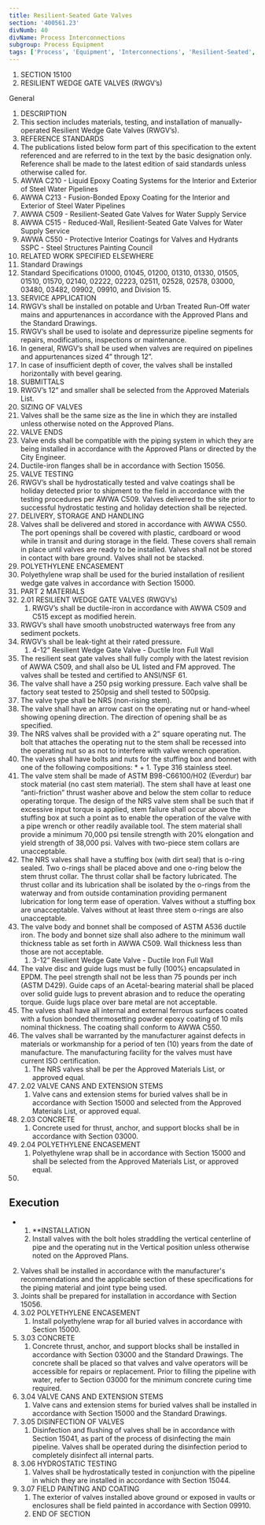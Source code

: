 ```yaml
---
title: Resilient-Seated Gate Valves
section: '400561.23'
divNumb: 40
divName: Process Interconnections
subgroup: Process Equipment
tags: ['Process', 'Equipment', 'Interconnections', 'Resilient-Seated', 'Gate', 'Valves']
---
```


1. SECTION 15100
1. RESILIENT WEDGE GATE VALVES (RWGV’s)

General
01. DESCRIPTION
   1. This section includes materials, testing, and installation of manually-operated Resilient Wedge Gate Valves (RWGV’s).
02. REFERENCE STANDARDS
   1. The publications listed below form part of this specification to the extent referenced and are referred to in the text by the basic designation only. Reference shall be made to the latest edition of said standards unless otherwise called for. 
   1. AWWA C210 - Liquid Epoxy Coating Systems for the Interior and Exterior of Steel Water Pipelines 
2. AWWA C213 - Fusion-Bonded Epoxy Coating for the Interior and Exterior of Steel Water Pipelines 
3. AWWA C509 - Resilient-Seated Gate Valves for Water Supply Service 
4. AWWA C515 - Reduced-Wall, Resilient-Seated Gate Valves for Water Supply Service 
5. AWWA C550 - Protective Interior Coatings for Valves and Hydrants SSPC - Steel Structures Painting Council 
03. RELATED WORK SPECIFIED ELSEWHERE
   1. Standard Drawings
2. Standard Specifications 01000, 01045, 01200, 01310, 01330, 01505, 01510, 01570, 02140, 02222, 02223, 02511, 02528, 02578, 03000, 03480, 03482, 09902, 09910, and Division 15.
04. SERVICE APPLICATION
   1. RWGV’s shall be installed on potable and Urban Treated Run-Off water mains and appurtenances in accordance with the Approved Plans and the Standard Drawings. 
2. RWGV’s shall be used to isolate and depressurize pipeline segments for repairs, modifications, inspections or maintenance. 
3. In general, RWGV’s shall be used when valves are required on pipelines and appurtenances sized 4” through 12”. 
4. In case of insufficient depth of cover, the valves shall be installed horizontally with bevel gearing.
05. SUBMITTALS
   1. RWGV’s 12” and smaller shall be selected from the Approved Materials List. 
06. SIZING OF VALVES
   1. Valves shall be the same size as the line in which they are installed unless otherwise noted on the Approved Plans.
07. VALVE ENDS
   1. Valve ends shall be compatible with the piping system in which they are being installed in accordance with the Approved Plans or directed by the City Engineer. 
   1. Ductile-iron flanges shall be in accordance with Section 15056.
08. VALVE TESTING
   1. RWGV’s shall be hydrostatically tested and valve coatings shall be holiday detected prior to shipment to the field in accordance with the testing procedures per AWWA C509. Valves delivered to the site prior to successful hydrostatic testing and holiday detection shall be rejected.
09. DELIVERY, STORAGE AND HANDLING
   1. Valves shall be delivered and stored in accordance with AWWA C550. The port openings shall be covered with plastic, cardboard or wood while in transit and during storage in the field. These covers shall remain in place until valves are ready to be installed. Valves shall not be stored in contact with bare ground. Valves shall not be stacked.
10. POLYETHYLENE ENCASEMENT
   1. Polyethylene wrap shall be used for the buried installation of resilient wedge gate valves in accordance with Section 15000.
1. PART 2 MATERIALS
1. 2.01 RESILIENT WEDGE GATE VALVES (RWGV’s)
   1. RWGV’s shall be ductile-iron in accordance with AWWA C509 and C515 except as modified herein. 
2. RWGV’s shall have smooth unobstructed waterways free from any sediment pockets. 
3. RWGV’s shall be leak-tight at their rated pressure. 
   1. 4-12” Resilient Wedge Gate Valve - Ductile Iron Full Wall
1. The resilient seat gate valves shall fully comply with the latest revision of AWWA C509, and shall also be UL listed and FM approved. The valves shall be tested and certified to ANSI/NSF 61.
2. The valve shall have a 250 psig working pressure. Each valve shall be factory seat tested to 250psig and shell tested to 500psig.
3. The valve type shall be NRS (non-rising stem).
4. The valve shall have an arrow cast on the operating nut or hand-wheel showing opening direction. The direction of opening shall be as specified.
5. The NRS valves shall be provided with a 2” square operating nut. The bolt that attaches the operating nut to the stem shall be recessed into the operating nut so as not to interfere with valve wrench operation.
6. The valves shall have bolts and nuts for the stuffing box and bonnet with one of the following compositions:
	* 
		+ 
			1. Type 316 stainless steel.
7. The valve stem shall be made of ASTM B98-C66100/H02 (Everdur) bar stock material (no cast stem material). The stem shall have at least one “anti-friction” thrust washer above and below the stem collar to reduce operating torque. The design of the NRS valve stem shall be such that if excessive input torque is applied, stem failure shall occur above the stuffing box at such a point as to enable the operation of the valve with a pipe wrench or other readily available tool. The stem material shall provide a minimum 70,000 psi tensile strength with 20% elongation and yield strength of 38,000 psi. Valves with two-piece stem collars are unacceptable.
8. The NRS valves shall have a stuffing box (with dirt seal) that is o-ring sealed. Two o-rings shall be placed above and one o-ring below the stem thrust collar. The thrust collar shall be factory lubricated. The thrust collar and its lubrication shall be isolated by the o-rings from the waterway and from outside contamination providing permanent lubrication for long term ease of operation. Valves without a stuffing box are unacceptable. Valves without at least three stem o-rings are also unacceptable.
9. The valve body and bonnet shall be composed of ASTM A536 ductile iron. The body and bonnet size shall also adhere to the minimum wall thickness table as set forth in AWWA C509. Wall thickness less than those are not acceptable.
   1. 3-12” Resilient Wedge Gate Valve - Ductile Iron Full Wall
1. The valve disc and guide lugs must be fully (100%) encapsulated in EPDM. The peel strength shall not be less than 75 pounds per inch (ASTM D429). Guide caps of an Acetal-bearing material shall be placed over solid guide lugs to prevent abrasion and to reduce the operating torque. Guide lugs place over bare metal are not acceptable. 
2. The valves shall have all internal and external ferrous surfaces coated with a fusion bonded thermosetting powder epoxy coating of 10 mils nominal thickness. The coating shall conform to AWWA C550.
3. The valves shall be warranted by the manufacturer against defects in materials or workmanship for a period of ten (10) years from the date of manufacture. The manufacturing facility for the valves must have current ISO certification.
   1. The NRS valves shall be per the Approved Materials List, or approved equal.
1. 2.02 VALVE CANS AND EXTENSION STEMS
   1. Valve cans and extension stems for buried valves shall be in accordance with Section 15000 and selected from the Approved Materials List, or approved equal.
1. 2.03 CONCRETE
   1. Concrete used for thrust, anchor, and support blocks shall be in accordance with Section 03000.
1. 2.04 POLYETHYLENE ENCASEMENT
   1. Polyethylene wrap shall be in accordance with Section 15000 and shall be selected from the Approved Materials List, or approved equal.
1. 

## Execution


* 
	1. **INSTALLATION
   1. Install valves with the bolt holes straddling the vertical centerline of pipe and the operating nut in the Vertical position unless otherwise noted on the Approved Plans.
2. Valves shall be installed in accordance with the manufacturer's recommendations and the applicable section of these specifications for the piping material and joint type being used.
3. Joints shall be prepared for installation in accordance with Section 15056.
1. 3.02 POLYETHYLENE ENCASEMENT
   1. Install polyethylene wrap for all buried valves in accordance with Section 15000.
1. 3.03 CONCRETE
   1. Concrete thrust, anchor, and support blocks shall be installed in accordance with Section 03000 and the Standard Drawings. The concrete shall be placed so that valves and valve operators will be accessible for repairs or replacement. Prior to filling the pipeline with water, refer to Section 03000 for the minimum concrete curing time required.
1. 3.04 VALVE CANS AND EXTENSION STEMS
   1. Valve cans and extension stems for buried valves shall be installed in accordance with Section 15000 and the Standard Drawings.
1. 3.05 DISINFECTION OF VALVES
   1. Disinfection and flushing of valves shall be in accordance with Section 15041, as part of the process of disinfecting the main pipeline. Valves shall be operated during the disinfection period to completely disinfect all internal parts.
1. 3.06 HYDROSTATIC TESTING
   1. Valves shall be hydrostatically tested in conjunction with the pipeline in which they are installed in accordance with Section 15044.
1. 3.07 FIELD PAINTING AND COATING
   1. The exterior of valves installed above ground or exposed in vaults or enclosures shall be field painted in accordance with Section 09910.
   1. END OF SECTION

